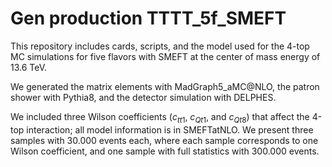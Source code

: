 # Gen production TTTT_5f_SMEFT

This repository includes cards, scripts, and the model used for the 4-top MC simulations for five flavors with SMEFT at the center of mass energy of 13.6 TeV.

We generated the matrix elements with MadGraph5_aMC@NLO, the patron shower with Pythia8, and the detector simulation with DELPHES.

We included three Wilson coefficients ($c_{tt1}$, $c_{Qt1}$, and $c_{Qt8}$) that affect the 4-top interaction; all model information is in SMEFTatNLO.
We present three samples with 30.000 events each, where each sample corresponds to one Wilson coefficient, and one sample with full statistics with 300.000 events.  
